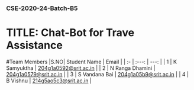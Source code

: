 <h3>CSE-2020-24-Batch-B5</h3>
<h1>TITLE: Chat-Bot for Trave Assistance</h1>

#Team Members
|S.NO|  Student Name            |     Email             |
| :- |     :---:                |      ---:             |
| 1  | K Samyuktha              | 204g1a0592@srit.ac.in |
| 2  | N Ranga Dhamini          | 204g1a0579@srit.ac.in |
| 3  | S Vandana Bai            | 204g1a05b9@srit.ac.in |
| 4  | B Vishnu                 | 214g5ao5c3@srit.ac.in |
